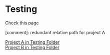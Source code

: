 # Testing

[Check this page](dimakreminskyi.github.io/Testing)

[comment]: redundant relative path for project A

[Project A in Testing Folder](dimakreminskyi.github.io/Testing/subproject-a)\
[Project B in Testing Folder](subproject-b)
